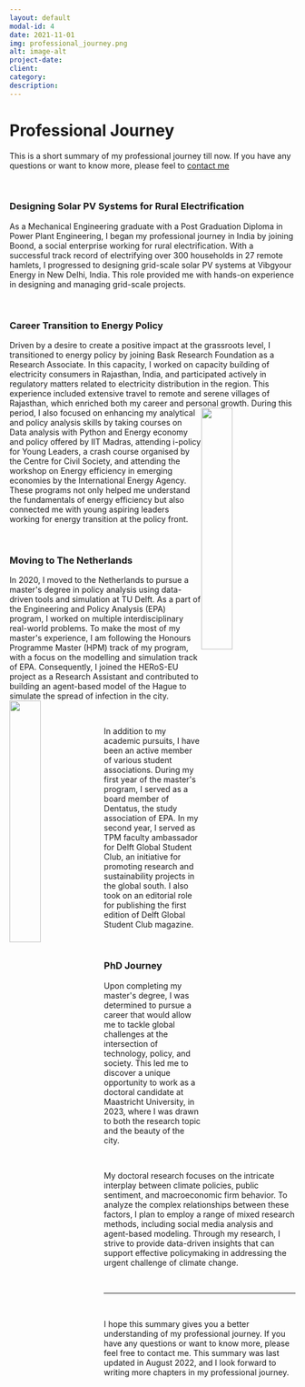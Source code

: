 ```yaml
---
layout: default
modal-id: 4
date: 2021-11-01
img: professional_journey.png
alt: image-alt
project-date:
client:
category:
description:
---
```


# Professional Journey

This is a short summary of my professional journey till now. If you have any questions or want to know more, please feel
to [contact me](mailto:anmol_soni@outlook.com)

<br>

### Designing Solar PV Systems for Rural Electrification

As a Mechanical Engineering graduate with a Post Graduation Diploma in Power Plant Engineering, I began my professional
journey in India by joining Boond, a social enterprise working for rural electrification. With a successful track record
of electrifying over 300 households in 27 remote hamlets, I progressed to designing grid-scale solar PV systems at
Vibgyour Energy in New Delhi, India. This role provided me with hands-on experience in designing and managing grid-scale
projects.

<br>

### Career Transition to Energy Policy

Driven by a desire to create a positive impact at the grassroots level, I transitioned to energy policy by joining Bask
Research Foundation as a Research Associate. In this capacity, I worked on capacity building of electricity consumers in
Rajasthan, India, and participated actively in regulatory matters related to electricity distribution in the region.
This experience included extensive travel to remote and serene villages of Rajasthan, which enriched both my career and
personal growth.
<img style="width:33%; float: right" id="image"  src="../gallery/about/anmol_bajju.png">
During this period, I also focused on enhancing my analytical and policy analysis skills by taking
courses on Data analysis with Python and Energy economy and policy offered by IIT Madras, attending i-policy for Young
Leaders, a crash course organised by the Centre for Civil Society, and attending the workshop on Energy efficiency in
emerging economies by the International Energy Agency. These programs not only helped me understand the fundamentals of
energy efficiency but also connected me with young aspiring leaders working for energy transition at the policy front.

<br>

### Moving to The Netherlands

In 2020, I moved to the Netherlands to pursue a master's degree in policy analysis using data-driven tools and
simulation at TU Delft. As a part of the Engineering and Policy Analysis (EPA) program, I worked on multiple
interdisciplinary real-world problems. To make the most of my master's experience, I am following the Honours Programme
Master (HPM) track of my program, with a focus on the modelling and simulation track of EPA. Consequently, I joined the
HERoS-EU project as a Research Assistant and contributed to building an agent-based model of the Hague to simulate the
spread of infection in the city.
<img style="width:33%; float: left" id="image"  src="../gallery/about/anmol_efteling.png">

<br>

In addition to my academic pursuits, I have been an active member of various student associations. During my first year
of the master's program, I served as a board member of Dentatus, the study association of EPA. In my second year, I
served as TPM faculty ambassador for Delft Global Student Club, an initiative for promoting research and sustainability
projects in the global south. I also took on an editorial role for publishing the first edition of Delft Global Student
Club magazine.

<br>

### PhD Journey

Upon completing my master's degree, I was determined to pursue a career that would allow me to tackle global challenges
at the intersection of technology, policy, and society. This led me to discover a unique opportunity to work as a
doctoral candidate at Maastricht University, in 2023, where I was drawn to both the research topic and the beauty of the
city.

<br>

My doctoral research focuses on the intricate interplay between climate policies, public sentiment, and macroeconomic
firm behavior. To analyze the complex relationships between these factors, I plan to employ a range of mixed research
methods, including social media analysis and agent-based modeling. Through my research, I strive to provide data-driven
insights that can support effective policymaking in addressing the
urgent challenge of climate change.

<br>

---
<br>

I hope this summary gives you a better understanding of my professional journey. If you have any questions or want to
know more, please feel free to contact me. This summary was last updated in August 2022, and I look forward to writing
more chapters in my professional journey.